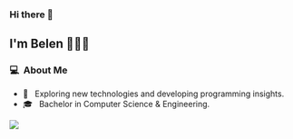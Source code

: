 


### Hi there 👋

## I'm Belen 👩🏻‍💻

### 💻 &nbsp;About Me 

- 🤔 &nbsp; Exploring new technologies and developing programming insights.
- 🎓 &nbsp; Bachelor in Computer Science & Engineering.
  

<p> <img src="https://komarev.com/ghpvc/?username=anabelena&color=blueviolet"> </p>
